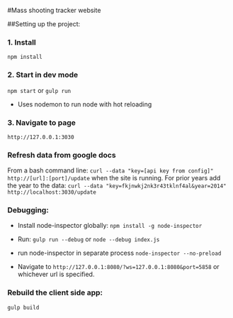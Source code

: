 

#Mass shooting tracker website

##Setting up the project:

### 1. Install

`npm install`

### 2. Start in dev mode

`npm start` or `gulp run`

* Uses nodemon to run node with hot reloading

### 3. Navigate to page

`http://127.0.0.1:3030`

### Refresh data from google docs

From a bash command line: `curl --data "key=[api key from config]" http://[url]:[port]/update` when the site is running. For prior years add the year to the data: `curl --data "key=fkjnwkj2nk3r43tklnf4al&year=2014" http://localhost:3030/update` 



### Debugging:

* Install node-inspector globally: `npm install -g node-inspector`

* Run: `gulp run --debug` or `node --debug index.js`

* run node-inspector in separate process `node-inspector --no-preload`

* Navigate to `http://127.0.0.1:8080/?ws=127.0.0.1:8080&port=5858` or whichever url is specified.

### Rebuild the client side app:

`gulp build`
